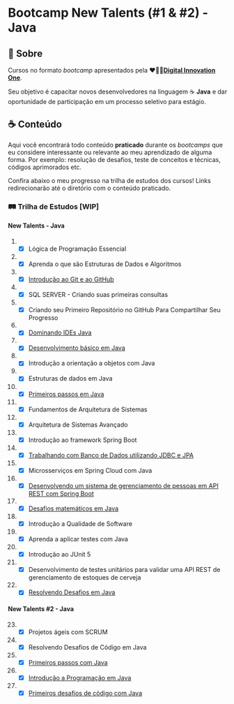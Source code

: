 # Bootcamp New Talents (#1 & #2) - Java

## :book: Sobre

Cursos no formato _bootcamp_ apresentados pela ❤️🧡💛[**Digital Innovation One**](https://github.com/digitalinnovationone).

Seu objetivo é capacitar novos desenvolvedores na linguagem :coffee: **Java** e dar oportunidade de participação em um processo seletivo para estágio.

## :coffee: Conteúdo

Aqui você encontrará todo conteúdo **praticado** durante os _bootcamps_ que eu considere interessante ou relevante ao meu aprendizado de alguma forma.
Por exemplo: resolução de desafios, teste de conceitos e técnicas, códigos aprimorados etc.

Confira abaixo o meu progresso na trilha de estudos dos cursos!
Links redirecionarão até o diretório com o conteúdo praticado.

### :railway_track: Trilha de Estudos [WIP]

#### New Talents - Java

1) - [x] Lógica de Programação Essencial
2) - [x] Aprenda o que são Estruturas de Dados e Algoritmos
3) - [x] [Introdução ao Git e ao GitHub](introducao-git-e-github/ "ir para o diretório")
4) - [x] SQL SERVER - Criando suas primeiras consultas
5) - [x] Criando seu Primeiro Repositório no GitHub Para Compartilhar Seu Progresso
6) - [x] [Dominando IDEs Java](dominando-ides-java/ "ir para o diretório")
7) - [x] [Desenvolvimento básico em Java](desenvolvimento-basico-em-java/ "ir para o diretório")
8) - [x] Introdução a orientação a objetos com Java
9) - [x] Estruturas de dados em Java
10) - [x] [Primeiros passos em Java](primeiros-passos-em-java/ "ir para o diretório")
11) - [x] Fundamentos de Arquitetura de Sistemas
12) - [x]  Arquitetura de Sistemas Avançado
13) - [x] Introdução ao framework Spring Boot
14) - [x] [Trabalhando com Banco de Dados utilizando JDBC e JPA](banco-de-dados-com-jdbc-e-jpa/ "ir para o diretório")
15) - [x] Microsserviços em Spring Cloud com Java
16) - [x] [Desenvolvendo um sistema de gerenciamento de pessoas em API REST com Spring Boot](person-api/ "ir para o diretório")
17) - [x] [Desafios matemáticos em Java](desafios-matematicos-em-java/ "ir para o diretório")
18) - [x] Introdução a Qualidade de Software
19) - [x] Aprenda a aplicar testes com Java
20) - [x] Introdução ao JUnit 5
21) - [x] Desenvolvimento de testes unitários para validar uma API REST de gerenciamento de estoques de cerveja
22) - [x] [Resolvendo Desafios em Java](resolvendo-desafios-em-java/ "ir para o diretório")

#### New Talents #2 - Java

23. - [x] Projetos ágeis com SCRUM
24. - [x] Resolvendo Desafios de Código em Java
25. - [x] [Primeiros passos com Java](primeiros-passos-em-java-2/ "ir para o diretório")
26. - [x] [Introdução a Programação em Java](introducao-a-programacao-com-java/ "ir para o diretório")
27. - [x] [Primeiros desafios de código com Java](primeiros-desafios-de-codigo-em-java/ "ir para o diretório")